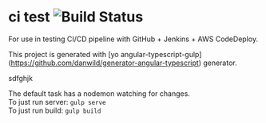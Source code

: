 # ci test ![Build Status](http://jenkins.nawth.io:8080/buildStatus/icon?job=CDProject)

For use in testing CI/CD pipeline with GitHub + Jenkins + AWS CodeDeploy.

This project is generated with [yo angular-typescript-gulp] (https://github.com/danwild/generator-angular-typescript)
generator.

sdfghjk

The default task has a nodemon watching for changes.<br/>
To just run server: `gulp serve`<br/>
To just run build: `gulp build`